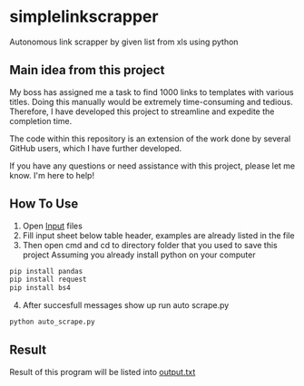 # simplelinkscrapper
 Autonomous link scrapper by given list from xls using python

## Main idea from this project

My boss has assigned me a task to find 1000 links to templates with various titles. Doing this manually would be extremely time-consuming and tedious. Therefore, I have developed this project to streamline and expedite the completion time.

The code within this repository is an extension of the work done by several GitHub users, which I have further developed.

If you have any questions or need assistance with this project, please let me know. I'm here to help!

## How To Use
1. Open <a href="https://github.com/diidhul/simplelinkscrapper/blob/main/input.xlsx">Input</a> files
2. Fill input sheet below table header, examples are already listed in the file
3. Then open cmd and cd to directory folder that you used to save this project
   Assuming you already install python on your computer
```bash
pip install pandas
pip install request
pip install bs4
```
4. After succesfull messages show up run auto scrape.py
```bash
python auto_scrape.py
```

## Result
Result of this program will be listed into <a href="https://github.com/diidhul/simplelinkscrapper/blob/main/output.txt">output.txt</a> 
